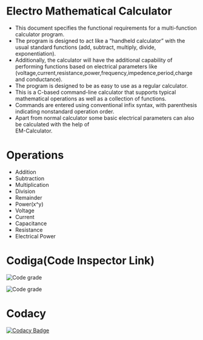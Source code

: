 # Electro Mathematical Calculator
* This document specifies the functional requirements for a multi-function calculator program.
* The program is designed to act like a “handheld calculator” with the usual standard functions
  (add, subtract, multiply, divide, exponentiation). 
* Additionally, the calculator will have the additional capability of performing functions based on 
  electrical parameters like (voltage,current,resistance,power,frequency,impedence,period,charge and conductance).
* The program is designed to be as easy to use as a regular calculator.
* This is a C-based command-line calculator that supports typical mathematical operations as well as a 
  collection of functions. 
* Commands are entered using conventional infix syntax, with parenthesis indicating nonstandard 
  operation order. 
* Apart from normal calculator some basic electrical parameters can also be calculated with the help of  
  EM-Calculator.

# Operations

* Addition
* Subtraction
* Multiplication
* Division
* Remainder
* Power(x^y)
* Voltage
* Current
* Capacitance
* Resistance
* Electrical Power

# Codiga(Code Inspector Link)

   ![Code grade](https://api.codiga.io/project/30926/status/svg)

   ![Code grade](https://api.codiga.io/project/30926/score/svg)

# Codacy

  [![Codacy Badge](https://app.codacy.com/project/badge/Grade/8f0c00e16d924e77be297d6eb791c172)](https://www.codacy.com/gh/omeeom/M1_EM-Calculator_Utility/dashboard?utm_source=github.com&amp;utm_medium=referral&amp;utm_content=omeeom/M1_EM-Calculator_Utility&amp;utm_campaign=Badge_Grade)